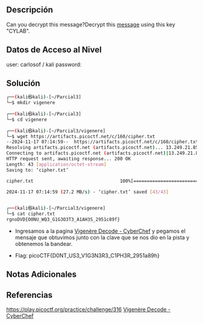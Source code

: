 ## Descripción 
Can you decrypt this message?Decrypt this [message](https://artifacts.picoctf.net/c/160/cipher.txt) using this key "CYLAB".

## Datos de Acceso al Nivel
user: carlosof / kali
password:

## Solución
```bash
┌──(kali㉿kali)-[~/Parcial3]
└─$ mkdir vigenere     
                                                                                                                                                                       
┌──(kali㉿kali)-[~/Parcial3]
└─$ cd vigenere 
                                                                                                                                                                       
┌──(kali㉿kali)-[~/Parcial3/vigenere]
└─$ wget https://artifacts.picoctf.net/c/160/cipher.txt 
--2024-11-17 07:14:59--  https://artifacts.picoctf.net/c/160/cipher.txt
Resolving artifacts.picoctf.net (artifacts.picoctf.net)... 13.249.21.85, 13.249.21.32, 13.249.21.46, ...
Connecting to artifacts.picoctf.net (artifacts.picoctf.net)|13.249.21.85|:443... connected.
HTTP request sent, awaiting response... 200 OK
Length: 43 [application/octet-stream]
Saving to: ‘cipher.txt’

cipher.txt                                100%[====================================================================================>]      43  --.-KB/s    in 0s      

2024-11-17 07:14:59 (27.2 MB/s) - ‘cipher.txt’ saved [43/43]

                                                                                                                                                                       
┌──(kali㉿kali)-[~/Parcial3/vigenere]
└─$ cat cipher.txt 
rgnoDVD{O0NU_WQ3_G1G3O3T3_A1AH3S_2951c89f}

```

- Ingresamos a la pagina [Vigenère Decode - CyberChef](https://cyberchef.io/#recipe=Vigen%C3%A8re_Decode('CYLAB')&input=cmdub0RWRHtPME5VX1dRM19HMUczTzNUM19BMUFIM1NfMjk1MWM4OWZ9Cg) y pegamos el mensaje que obtuvimos junto con la clave que se nos dio en la pista y obtenemos la bandear.

- Flag: picoCTF{D0NT_US3_V1G3N3R3_C1PH3R_2951a89h}

## Notas Adicionales

## Referencias 
https://play.picoctf.org/practice/challenge/316
[Vigenère Decode - CyberChef](https://cyberchef.io/#recipe=Vigen%C3%A8re_Decode('CYLAB')&input=cmdub0RWRHtPME5VX1dRM19HMUczTzNUM19BMUFIM1NfMjk1MWM4OWZ9Cg)
